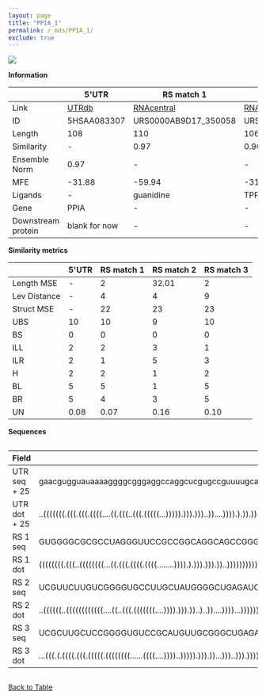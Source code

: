 ```yaml
---
layout: page
title: "PPIA_1"
permalink: /_mds/PPIA_1/
exclude: true
---
```




![](../../alns_9.28.22/aln_5HSAA083307_0.982.png?raw=true)


**Information**

| | 5'UTR       | RS match 1   | RS match 2  | RS match 3 |
| ---- | ----------- | ----------- | ----------- | ----------- |
| Link | <a href="http://utrdb.ba.itb.cnr.it/getutr/5HSAA083307/1" target="_blank" rel="noopener noreferrer">UTRdb</a>   | <a href="https://rnacentral.org/rna/URS0000AB9D17/350058" target="_blank" rel="noopener noreferrer">RNAcentral</a>     |<a href="https://rnacentral.org/rna/URS0000C7EBA0/226910" target="_blank" rel="noopener noreferrer">RNAcentral</a>  | <a href="https://rnacentral.org/rna/URS0000DA0693/1797572" target="_blank" rel="noopener noreferrer">RNAcentral</a>   |
| ID | 5HSAA083307     | URS0000AB9D17_350058     | URS0000C7EBA0_226910     | URS0000DA0693_1797572     |
| Length | 108     |  110    | 106   |  105    |
| Similarity | - | 0.97 | 0.96 | 0.96 |
| Ensemble Norm | 0.97 | - | - | - |
| MFE | -31.88 | -59.94 | -31.39 | -33.41 |
| Ligands | - | guanidine | TPP | TPP |
| Gene | PPIA | - | - | - |
| Downstream protein | blank for now    |    -    | -  | - |


**Similarity metrics**

| | 5'UTR       | RS match 1   | RS match 2  | RS match 3 |
| ---- | ----------- | ----------- | ----------- | ----------- |
| Length MSE | - | 2 | 32.01 | 2 |
| Lev Distance | - | 4 | 4 | 9 |
| Struct MSE | - | 22 | 23 | 23 |
| UBS| 10 | 10 | 9 | 10 |
| BS | 0 | 0 | 0 | 0 |
| ILL | 2 | 2 | 3 | 1 |
| ILR | 2 | 1 | 5 | 3 |
| H | 2 | 2 | 1 | 2 |
| BL | 5 | 5 | 1 | 5 |
| BR | 5 | 4 | 3 | 5 |
| UN | 0.08 | 0.07 | 0.16 | 0.10 |

**Sequences**


<div style="overflow-x:auto;">

<table>
<colgroup>
<col width="30%" />
<col width="70%" />
</colgroup>
<thead>
<tr class="header">
<th>Field</th>
<th>Description</th>
</tr>
</thead>
<tbody>
<tr>
<td markdown="span">UTR seq + 25 </td>
<td markdown="span"> gaacgugguauaaaaggggcgggaggccaggcucgugccguuuugcagacgccaccgccgaggaaaaccguguacuauuagccATGTGTCAGGGTGGTGACTTCACAC </td>
</tr>
<tr>
<td markdown="span">UTR dot + 25  </td>
<td markdown="span"> ..(((((((.(((.(((.((((....((.(((..(((.(((((...))))).))).)))..))....)))).).)).))))))))))((((......)))).......
</td>
</tr>


<tr>
<td markdown="span">RS 1 seq </td>
<td markdown="span"> GUGGGGCGCGCCUAGGGUUCCGCCGGCAGGCAGCCGGGUCUGGUCCGAGAGGCGCAGGCGGCCGGCACCGGAGCCCGGCCGUUCCACGGCGGGACAAAAGCCCGGGAGAC
</td>
</tr>


<tr>
<td markdown="span">RS 1 dot </td>
<td markdown="span"> ((((((((.(((..((((((((...((.(((.((((.((((........)))).).))).))).))..)))))))))))))))))))..((((.(....)))))......
</td>
</tr>


<tr>
<td markdown="span">RS 2 seq </td>
<td markdown="span"> UCGUUCUUGUCGGGGUGCCUUGCUAUGGGGCUGAGAUCGGAUAAUUCCGGAUCCCGUUGAACCUGAUCAGGUUAGCGCCUGCGUAGGGAACAAGAUUUCUCGUCCA
</td>
</tr>


<tr>
<td markdown="span">RS 2 dot </td>
<td markdown="span"> ..((((((..((((((((((((....((..(((.(((((((....)))).))).))..)..))....))))...)))))).))..))))))...............
</td>
</tr>


<tr>
<td markdown="span">RS 3 seq </td>
<td markdown="span"> UCGCUUGCUCCGGGGUGUCCGCAUGUUGCGGGCUGAGAUGGCCAGUGCCAAACCCGCGAACUUGAUCCGGUUCAUACCGGCGGAAGAAGAGCUGUCUUACCCUGU
</td>
</tr>


<tr>
<td markdown="span">RS 3 dot </td>
<td markdown="span"> ...(((.(.((((.(((.(((((.((((((((......((((....))))..))))).))).))...)))..))).)))).).)))((((....)))).......
</td>
</tr>

</tbody>
</table>


</div>


[Back to Table](../../display)
